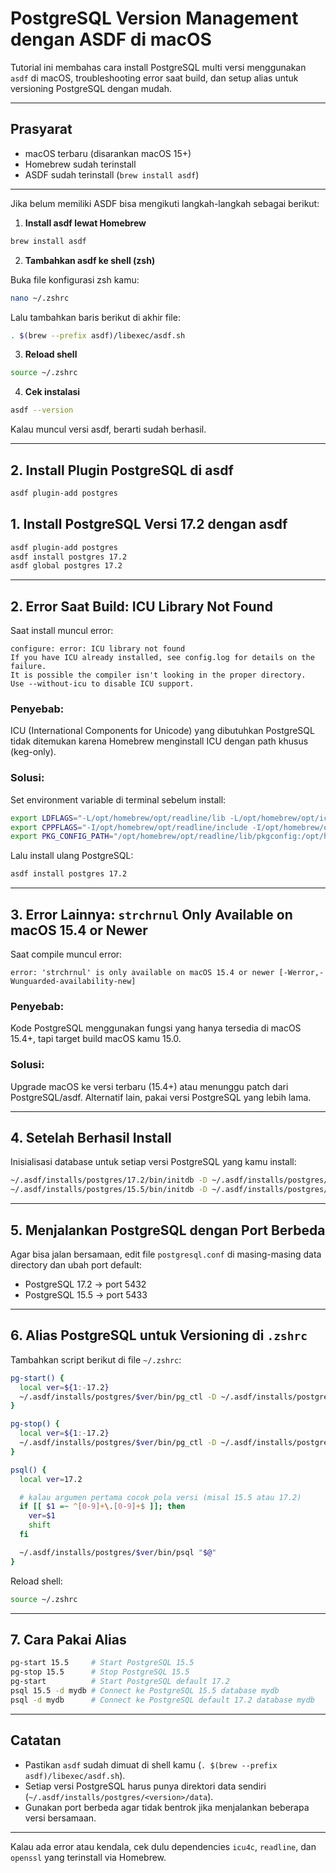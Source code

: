 # PostgreSQL Version Management dengan ASDF di macOS

Tutorial ini membahas cara install PostgreSQL multi versi menggunakan `asdf` di macOS, troubleshooting error saat build, dan setup alias untuk versioning PostgreSQL dengan mudah.

---

## Prasyarat

- macOS terbaru (disarankan macOS 15+)
- Homebrew sudah terinstall
- ASDF sudah terinstall (`brew install asdf`)

---
Jika belum memiliki ASDF bisa mengikuti langkah-langkah sebagai berikut:

1. **Install asdf lewat Homebrew**

```bash
brew install asdf
````

2. **Tambahkan asdf ke shell (zsh)**

Buka file konfigurasi zsh kamu:

```bash
nano ~/.zshrc
```

Lalu tambahkan baris berikut di akhir file:

```bash
. $(brew --prefix asdf)/libexec/asdf.sh
```

3. **Reload shell**

```bash
source ~/.zshrc
```

4. **Cek instalasi**

```bash
asdf --version
```

Kalau muncul versi asdf, berarti sudah berhasil.

---

## 2. Install Plugin PostgreSQL di asdf

```bash
asdf plugin-add postgres
```


## 1. Install PostgreSQL Versi 17.2 dengan asdf

```bash
asdf plugin-add postgres
asdf install postgres 17.2
asdf global postgres 17.2
````

---

## 2. Error Saat Build: ICU Library Not Found

Saat install muncul error:

```
configure: error: ICU library not found
If you have ICU already installed, see config.log for details on the failure.
It is possible the compiler isn't looking in the proper directory.
Use --without-icu to disable ICU support.
```

### Penyebab:

ICU (International Components for Unicode) yang dibutuhkan PostgreSQL tidak ditemukan karena Homebrew menginstall ICU dengan path khusus (keg-only).

### Solusi:

Set environment variable di terminal sebelum install:

```bash
export LDFLAGS="-L/opt/homebrew/opt/readline/lib -L/opt/homebrew/opt/icu4c@77/lib -L/opt/homebrew/opt/openssl@3/lib"
export CPPFLAGS="-I/opt/homebrew/opt/readline/include -I/opt/homebrew/opt/icu4c@77/include -I/opt/homebrew/opt/openssl@3/include"
export PKG_CONFIG_PATH="/opt/homebrew/opt/readline/lib/pkgconfig:/opt/homebrew/opt/icu4c@77/lib/pkgconfig:/opt/homebrew/opt/openssl@3/lib/pkgconfig"
```

Lalu install ulang PostgreSQL:

```bash
asdf install postgres 17.2
```

---

## 3. Error Lainnya: `strchrnul` Only Available on macOS 15.4 or Newer

Saat compile muncul error:

```
error: 'strchrnul' is only available on macOS 15.4 or newer [-Werror,-Wunguarded-availability-new]
```

### Penyebab:

Kode PostgreSQL menggunakan fungsi yang hanya tersedia di macOS 15.4+, tapi target build macOS kamu 15.0.

### Solusi:

Upgrade macOS ke versi terbaru (15.4+) atau menunggu patch dari PostgreSQL/asdf. Alternatif lain, pakai versi PostgreSQL yang lebih lama.

---

## 4. Setelah Berhasil Install

Inisialisasi database untuk setiap versi PostgreSQL yang kamu install:

```bash
~/.asdf/installs/postgres/17.2/bin/initdb -D ~/.asdf/installs/postgres/17.2/data
~/.asdf/installs/postgres/15.5/bin/initdb -D ~/.asdf/installs/postgres/15.5/data
```

---

## 5. Menjalankan PostgreSQL dengan Port Berbeda

Agar bisa jalan bersamaan, edit file `postgresql.conf` di masing-masing data directory dan ubah port default:

* PostgreSQL 17.2 → port 5432
* PostgreSQL 15.5 → port 5433

---

## 6. Alias PostgreSQL untuk Versioning di `.zshrc`

Tambahkan script berikut di file `~/.zshrc`:

```bash
pg-start() {
  local ver=${1:-17.2}  
  ~/.asdf/installs/postgres/$ver/bin/pg_ctl -D ~/.asdf/installs/postgres/$ver/data -l logfile_$ver start
}

pg-stop() {
  local ver=${1:-17.2}
  ~/.asdf/installs/postgres/$ver/bin/pg_ctl -D ~/.asdf/installs/postgres/$ver/data stop
}

psql() {
  local ver=17.2

  # kalau argumen pertama cocok pola versi (misal 15.5 atau 17.2)
  if [[ $1 =~ ^[0-9]+\.[0-9]+$ ]]; then
    ver=$1
    shift
  fi

  ~/.asdf/installs/postgres/$ver/bin/psql "$@"
}
```

Reload shell:

```bash
source ~/.zshrc
```

---

## 7. Cara Pakai Alias

```bash
pg-start 15.5     # Start PostgreSQL 15.5
pg-stop 15.5      # Stop PostgreSQL 15.5
pg-start          # Start PostgreSQL default 17.2
psql 15.5 -d mydb # Connect ke PostgreSQL 15.5 database mydb
psql -d mydb      # Connect ke PostgreSQL default 17.2 database mydb
```

---

## Catatan

* Pastikan `asdf` sudah dimuat di shell kamu (`. $(brew --prefix asdf)/libexec/asdf.sh`).
* Setiap versi PostgreSQL harus punya direktori data sendiri (`~/.asdf/installs/postgres/<version>/data`).
* Gunakan port berbeda agar tidak bentrok jika menjalankan beberapa versi bersamaan.

---

Kalau ada error atau kendala, cek dulu dependencies `icu4c`, `readline`, dan `openssl` yang terinstall via Homebrew.
